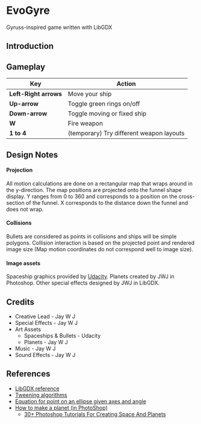 # EvoGyre
Gyruss-inspired game written with LibGDX

## Introduction


## Gameplay
| Key | Action |
| --- | --- |
| **Left-Right arrows** | Move your ship |
| **Up-arrow** | Toggle green rings on/off |
| **Down-arrow** | Toggle moving or fixed ship |
| **W** | Fire weapon |
| **1 to 4** | (temporary) Try different weapon layouts |



## Design Notes

#### Projection
All motion calculations are done on a rectangular map that wraps around in the y-direction.
The map positions are projected onto the funnel shape display.
Y ranges from 0 to 360 and corresponds to a position on the cross-section of the funnel.
X corresponds to the distance down the funnel and does not wrap.

#### Collisions
Bullets are considered as points in collisions and ships will be simple polygons.
Collision interaction is based on the projected point and rendered image size
(Map motion coordinates do not correspond well to image size).

#### Image assets
Spaceship graphics provided by [Udacity](www.udacity.com). Planets created by JWJ in
Photoshop. Other special effects designed by JWJ in LibGDX.


## Credits

- Creative Lead - Jay W J
- Special Effects - Jay W J
- Art Assets
    - Spaceships & Bullets - Udacity
    - Planets - Jay W J
- Music - Jay W J
- Sound Effects - Jay W J

## References
- [LibGDX reference](https://libgdx.badlogicgames.com/nightlies/docs/api/)
- [Tweening algorithms](http://gizma.com/easing/)
- [Equation for point on an ellipse given axes and angle](http://math.stackexchange.com/questions/432902/how-to-get-the-radius-of-an-ellipse-at-a-specific-angle-by-knowing-its-semi-majo)
- [How to make a planet (in PhotoShop)](http://www.solarvoyager.com/images/tutorials/planet_tutorial_large.jpg)
    - [30+ Photoshop Tutorials For Creating Space And Planets](http://naldzgraphics.net/tutorials/30-photoshop-tutorials-for-creating-space-and-planets/)
